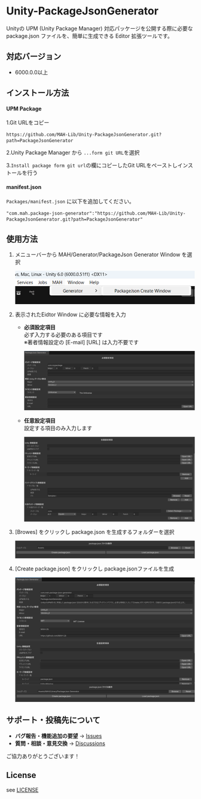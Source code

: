# Unity-PackageJsonGenerator
Unityの UPM (Unity Package Manager) 対応パッケージを公開する際に必要な package.json ファイルを、簡単に生成できる Editor 拡張ツールです。

## 対応バージョン

- 6000.0.0以上

## インストール方法

#### UPM Package

1.Git URLをコピー
```
https://github.com/MAH-Lib/Unity-PackageJsonGenerator.git?path=PackageJsonGenerator
```
2.Unity Package Manager から `...form git URL`を選択

3.`Install package form git url`の欄にコピーしたGit URLをペーストしインストールを行う

#### manifest.json

`Packages/manifest.json` に以下を追加してください。  
```
"com.mah.package-json-generator":"https://github.com/MAH-Lib/Unity-PackageJsonGenerator.git?path=PackageJsonGenerator"
```

<!-- 必要な場合に記述 --> 
## 使用方法
1. メニューバーから MAH/Generator/PackageJson Generator Window を選択

   ![Image1](Image/Image1.png)

2. 表示されたEidtor Window に必要な情報を入力

   - **必須設定項目**  
     必ず入力する必要のある項目です  
     ※著者情報設定の [E-mail] [URL] は入力不要です
     
     ![Image2](Image/Image2.png)

   - **任意設定項目**  
     設定する項目のみ入力します

     ![Image3](Image/Image3.png)

3. [Browes] をクリックし package.json を生成するフォルダーを選択

   ![Image4](Image/Image4.png)
   
4. [Create package.json] をクリックし package.jsonファイルを生成

   ![Image5](Image/Image5.png)

## サポート・投稿先について

- **バグ報告・機能追加の要望** → [Issues](../../issues)
- **質問・相談・意見交換** → [Discussions](../../discussions)

ご協力ありがとうございます！

## License
see [LICENSE](LICENSE)
